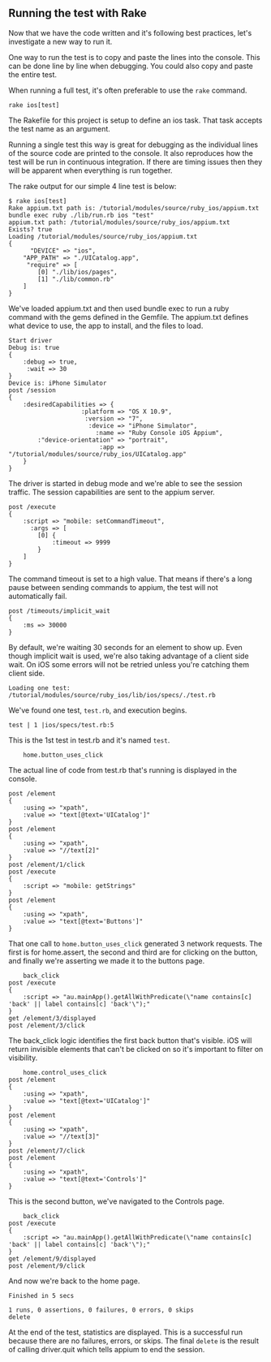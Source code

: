 ## Running the test with Rake

Now that we have the code written and it's following best practices,
let's investigate a new way to run it.

One way to run the test is to copy and paste the lines into the console.
This can be done line by line when debugging. You could also copy and paste
the entire test.

When running a full test, it's often preferable to use the `rake` command.

`rake ios[test]`

The Rakefile for this project is setup to define an ios task. That task
accepts the test name as an argument.

Running a single test this way is great for debugging as the individual lines
of the source code are printed to the console. It also reproduces how the
test will be run in continuous integration. If there are timing issues then
they will be apparent when everything is run together.

The rake output for our simple 4 line test is below:

```
$ rake ios[test]
Rake appium.txt path is: /tutorial/modules/source/ruby_ios/appium.txt
bundle exec ruby ./lib/run.rb ios "test"
appium.txt path: /tutorial/modules/source/ruby_ios/appium.txt
Exists? true
Loading /tutorial/modules/source/ruby_ios/appium.txt
{
      "DEVICE" => "ios",
    "APP_PATH" => "./UICatalog.app",
     "require" => [
        [0] "./lib/ios/pages",
        [1] "./lib/common.rb"
    ]
}
```

We've loaded appium.txt and then used bundle exec to run a ruby command with
the gems defined in the Gemfile. The appium.txt defines what device to use,
the app to install, and the files to load.

```
Start driver
Debug is: true
{
    :debug => true,
     :wait => 30
}
Device is: iPhone Simulator
post /session
{
    :desiredCapabilities => {
                    :platform => "OS X 10.9",
                     :version => "7",
                      :device => "iPhone Simulator",
                        :name => "Ruby Console iOS Appium",
        :"device-orientation" => "portrait",
                         :app => "/tutorial/modules/source/ruby_ios/UICatalog.app"
    }
}
```

The driver is started in debug mode and we're able to see the session traffic.
The session capabilities are sent to the appium server.

```
post /execute
{
    :script => "mobile: setCommandTimeout",
      :args => [
        [0] {
            :timeout => 9999
        }
    ]
}
```
The command timeout is set to a high value. That means if there's a long
pause between sending commands to appium, the test will not automatically fail.

```
post /timeouts/implicit_wait
{
    :ms => 30000
}
```

By default, we're waiting 30 seconds for an element to show up. Even though
implicit wait is used, we're also taking advantage of a client side wait. On
iOS some errors will not be retried unless you're catching them client side.

```
Loading one test: /tutorial/modules/source/ruby_ios/lib/ios/specs/./test.rb
```

We've found one test, `test.rb`, and execution begins.

```
test | 1 |ios/specs/test.rb:5
```

This is the 1st test in test.rb and it's named `test`.

```
    home.button_uses_click
```

The actual line of code from test.rb that's running is displayed in the
console.


```
post /element
{
    :using => "xpath",
    :value => "text[@text='UICatalog']"
}
post /element
{
    :using => "xpath",
    :value => "//text[2]"
}
post /element/1/click
post /execute
{
    :script => "mobile: getStrings"
}
post /element
{
    :using => "xpath",
    :value => "text[@text='Buttons']"
}
```

That one call to `home.button_uses_click` generated 3 network requests. The
first is for home.assert, the second and third are for clicking on the
button, and finally we're asserting we made it to the buttons page.

```
    back_click
post /execute
{
    :script => "au.mainApp().getAllWithPredicate(\"name contains[c] 'back' || label contains[c] 'back'\");"
}
get /element/3/displayed
post /element/3/click
```

The back_click logic identifies the first back button that's visible. iOS
will return invisible elements that can't be clicked on so it's important to
filter on visibility.

```
    home.control_uses_click
post /element
{
    :using => "xpath",
    :value => "text[@text='UICatalog']"
}
post /element
{
    :using => "xpath",
    :value => "//text[3]"
}
post /element/7/click
post /element
{
    :using => "xpath",
    :value => "text[@text='Controls']"
}
```

This is the second button, we've navigated to the Controls page.

```
    back_click
post /execute
{
    :script => "au.mainApp().getAllWithPredicate(\"name contains[c] 'back' || label contains[c] 'back'\");"
}
get /element/9/displayed
post /element/9/click
```

And now we're back to the home page.

```
Finished in 5 secs

1 runs, 0 assertions, 0 failures, 0 errors, 0 skips
delete 
```

At the end of the test, statistics are displayed. This is a successful run
because there are no failures, errors, or skips. The final `delete` is the
result of calling driver.quit which tells appium to end the session.